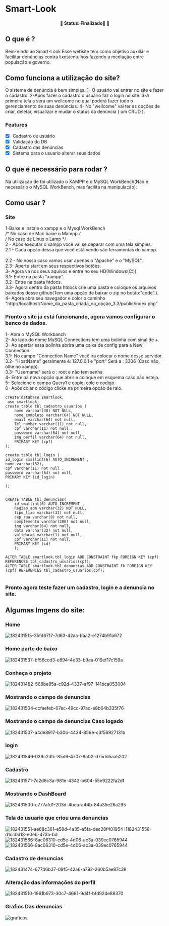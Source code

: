 # Smart-Look
<h4 align="center"> 
	🚧  Status: Finalizado🚀  🚧
</h4>

## O que é ?
Bem-Vindo ao Smart-Look 
Esse website tem como objetivo auxiliar e facilitar denúncias contra lixos/entulhos fazendo a mediação entre população e governo.

## Como funciona a utilização do site?
O sistema de denúncia é bem simples.
 1- O usuário vai entrar no site e fazer o cadastro.
 2-Após fazer o cadastro o usuário faz o login no site.
 3-A primeira tela a será um wellcome no qual poderá fazer todo o gerenciamento de suas denúncias.
 4- No "wellcome" vai ter as opções de criar, deletar, visualizar e mudar o status da denúncia ( um CRUD  ).
 
 ### Features
- [x] Cadastro de usuário
- [x] Validação do DB
- [x] Cadastro das denúncias 
- [x] Sistema para o usuario alterar seus dados

## O que é necessário para rodar ?
Na utilização de foi utilizado o XAMPP e o MySQL WorkBench(Não é necessário o MySQL WorkBench, mas facilita na manipulação).

## Como usar ?
### Site 
1-Baixe e instale o xampp e o Mysql WorkBench <br>
/* No caso de Mac baixe o Mampp */<br>
/* No caso de Linux o Lamp */<br>
2 - Após executar o xampp você vai se deparar com uma tela simples.<br>
2.1 - Cada opção dessa que você está vendo são ferramentas do xampp.<br>	
2.2 -  No nosso caso vamos usar apenas o "Apache" e o "MySQL".<br>
2.3- Aperte start em seus respectivos botões.<br>
3- Agora vá nos seus aquivos e entre no seu HD(Windows(C:)).<br>
3.1- Entre na pasta "xampp".<br>
3.2- Entre na pasta htdocs.<br>
3.3- Agora dentro da pasta htdocs crie uma pasta e coloque os arquivos baixados desse github(Tem uma opção de baixar o zip no botão:"code".).<br>
4- Agora abra seu navegador e color o caminho "http://localhost/Nome_da_pasta_criada_na_opção_3.3/public/index.php" <br>

### Pronto o site já está funcionando, agora vamos configurar o banco de dados.<br>
1- Abra o MySQL Workbanch <br>
2- Ao lado do nome MySQL Connections tem uma bolinha com sinal de +.<br>
3- Ao apertar essa bolinha abrira uma caixa de config para a New Connection.<br>
3.1- No campo "Connection Name" você ira colocar o nome desse servidor.<br>
3.2- "HostName" geralmente é: 127.0.0.1 e "port" Será a : 3306 (Caso não, olhe no xampp).<br>
3.3- "Username" será o : root e não tem senha.<br>
4- Entre na nova opção que abrir e coloque em esquema caso não esteja.<br>
5- Selecione o campo Query1 e copie, cole o codigo.<br>
6- Após colar o código clicke na primeira opção de raio.<br>


```
create database smartlook;
 use smartlook;
create table tbl_cadastro_usuarios (
    nome varchar(30) NOT NULL,
    nome_completo varchar(64) NOT NULL,
    email varchar(64) not null,
    Tel_number varchar(11) not null,
    cpf varchar(11) not null ,
    password varchar(64) not null,
    img_perfil varchar(64) not null,
    PRIMARY KEY (cpf)
);

create table tbl_login (
id_login smallint(6) AUTO_INCREMENT ,
nome varchar(32),
cpf varchar(11) not null ,
password varchar(64) not null,
PRIMARY KEY (id_login)

);


CREATE TABLE tbl_denuncias(
	id smallint(6) AUTO_INCREMENT ,
	Regiao_adm varchar(32) NOT NULL,
	tipo_lixo varchar(32) not null,
	cep_rua varchar(8) not null,
	complemento varchar(200) not null,
	img varchar(64) not null,
	data varchar(32) not null,
	validacao varchar(1) not null,
	cpf varchar(11) not null,
	PRIMARY KEY (id)
    );
    
ALTER TABLE smartlook.tbl_login ADD CONSTRAINT fkp FOREIGN KEY (cpf) REFERENCES tbl_cadastro_usuarios(cpf);
ALTER TABLE smartlook.tbl_denuncias ADD CONSTRAINT fk FOREIGN KEY (cpf) REFERENCES tbl_cadastro_usuarios(cpf);


```
	
### Pronto agora teste fazer um cadastro, login e a denuncia no site.

## Algumas Imgens do site:

### Home
![182431515-35fd6717-7d63-42aa-baa2-e1274b91a672](https://user-images.githubusercontent.com/80328167/182434544-593a7d5d-658c-4fd6-b62e-b40cf50bda48.png)


### Home parte de baixo
![182431537-bf56ccd3-e894-4e33-b9aa-019ef17c159a](https://user-images.githubusercontent.com/80328167/182434573-bbeb49df-9ed4-466e-8ab3-cf3fb7189d61.png)

### Conheça o projeto

![182431482-568be85a-c92d-4337-af97-141bca053004](https://user-images.githubusercontent.com/80328167/182435436-7c1fb969-7612-4aba-9053-c9f3102a6c89.png)

### Mostrando o campo de denuncias
![182431504-ccfaefeb-07ec-49cc-97ad-e8b64b335f76](https://user-images.githubusercontent.com/80328167/182440539-a92bbcf4-13f3-40a8-a328-702f6929a601.png)
### Mostrando o campo de denuncias Caso logado
![182431507-a4de8917-b30b-4434-856e-c3f56927131b](https://user-images.githubusercontent.com/80328167/182440605-16a40b45-b298-4143-b9e6-a02d8f04d80d.png)


### login
![182431546-039c2dfc-85d6-4707-9a02-d75dd5aa5202](https://user-images.githubusercontent.com/80328167/182434707-6fe403db-71f6-485c-b883-44247b9d7ee0.png)

### Cadastro
![182431571-7c2d6c3a-981e-4342-b604-55e9222fa2df](https://user-images.githubusercontent.com/80328167/182434799-7d7046b0-3fae-4cee-90bf-71643aef9684.png)

### Mostrando o DashBoard
![182431500-c777afd1-203d-4bea-a44b-84a35e26a295](https://user-images.githubusercontent.com/80328167/182434989-7753ee2d-5329-4a91-b373-aece47d7e580.png)

### Tela do usuario que criou uma denuncias
![182431551-ae68c361-e58d-4a35-a5fa-dec28f401954](https://user-images.githubusercontent.com/80328167/182441001-d2a80e73-8754-479b-adec-7ad4fbe0ead6.png)
![182431558-d1cc0d18-e0eb-473a-bd![182431566-8ac06310-cd5e-4d06-ac3a-039ec0765944](https://user-images.githubusercontent.com/80328167/182441040-7205a115-5056-4991-a59d-8eac792e9d0d.png)
![182431566-8ac06310-cd5e-4d06-ac3a-039ec0765944](https://user-images.githubusercontent.com/80328167/182441180-22be82c4-2e1a-4aa7-981f-27cd09880193.png)



### Cadastro de denuncias

![182431474-67746b37-09f5-42a6-a792-260b5ae87c38](https://user-images.githubusercontent.com/80328167/182435123-a90d2335-60fd-46f6-a751-a76aca166676.png)

### Alteração das informações do perfil

 ![182431510-1961b973-30c7-4681-9d4f-bfd924e88370](https://user-images.githubusercontent.com/80328167/182440809-1d248c37-f9c5-45a4-8769-6b363bbec1f5.png)
### Grafios Das denuncias
![graficos](https://user-images.githubusercontent.com/80328167/182441552-16d4420d-937b-4be8-959e-e40cc46c56d7.PNG)

